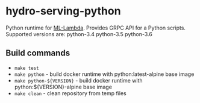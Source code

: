 # hydro-serving-python
Python runtime for [ML-Lambda](https://github.com/Hydrospheredata/hydro-serving).
Provides GRPC API for a Python scripts.
Supported versions are: python-3.4 python-3.5 python-3.6
## Build commands
- `make test`
- `make python` - build docker runtime with python:latest-alpine base image
- `make python-${VERSION}` - build docker runtime with python:${VERSION}-alpine base image
- `make clean` - clean repository from temp files
